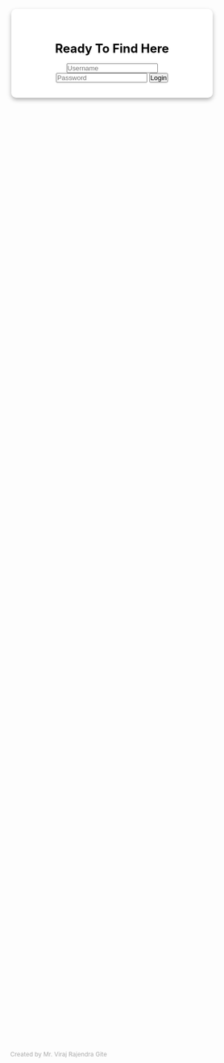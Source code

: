<!DOCTYPE html>
<html lang="en">

<head>
  <meta charset="UTF-8" />
  <meta name="viewport" content="width=device-width, initial-scale=1.0" />
  <title>Ready To Find Here</title>
  <!-- Linking external Font Awesome icons -->
  <link rel="stylesheet" href="https://cdnjs.cloudflare.com/ajax/libs/font-awesome/6.0.0-beta3/css/all.min.css" />
  <!-- Internal CSS for styles -->
  <style>
    /* General Reset and Styling */
    * {
      margin: 0;
      padding: 0;
      box-sizing: border-box;
    }

    body {
      font-family: Arial, sans-serif;
      height: 100vh;
      display: flex;
      justify-content: center;
      align-items: center;
      background: linear-gradient(135deg, #6a11cb 0%, #2575fc 100%);
    }

    /* Glass effect container */
    .glass-container {
      display: flex;
      justify-content: center;
      align-items: center;
      width: 100%;
      height: 100%;
    }

    /* Login popup styles */
    .login-box {
      background: rgba(255, 255, 255, 0.9);
      padding: 30px 40px;
      border-radius: 10px;
      box-shadow: 0 4px 8px rgba(0, 0, 0, 0.3);
      color: black;
      text-align: center;
      width: 100%;
      max-width: 400px;
    }

    h2 {
      margin-bottom: 15px;
      font-size: 24px;
    }

    /* Login form styles */
    form input[type="text"],
    form input[type="password"] {
      margin: 10px 0;
      padding: 10px;
      width: 100%;
      border: 1px solid #717171;
      border-radius: 5px;
      font-size: 14px;
    }

    button[type="submit"] {
      margin: 15px 0;
      padding: 10px;
      background-color: #1e90ff;
      color: white;
      border: none;
      border-radius: 5px;
      cursor: pointer;
      transition: background-color 0.3s ease;
      width: 100%;
    }

    button[type="submit"]:hover {
      background-color: #1c7ed6;
    }

    /* Success Section */
    .container {
      display: none;
      text-align: center;
      color: white;
      font-size: 1.2em;
      padding: 20px;
      background: rgba(0, 0, 0, 0.7);
      width: 100%;
      height: 100vh;
      justify-content: center;
      align-items: center;
      position: fixed;
      flex-direction: column;
    }

    .links {
      display: flex;
      flex-direction: column;
      align-items: center;
      margin: 10px 0;
    }

    .folder {
      margin: 10px 0;
      display: flex;
      align-items: center;
      background-color: #2e2e2e;
      padding: 10px;
      border-radius: 8px;
      width: 250px;
      text-decoration: none;
      color: white;
      transition: background-color 0.3s ease;
    }

    .folder:hover {
      background-color: #3d3d3d;
    }

    .folder i {
      margin-right: 8px;
    }

    footer {
      position: absolute;
      bottom: 10px;
      font-size: 12px;
      color: #aaaaaa;
    }
  </style>
</head>

<body>
  <!-- Login Section -->
  <div class="glass-container">
    <div class="login-box" id="loginContainer">
      <h2>Ready To Find Here</h2>
      <form id="loginForm">
        <input type="text" id="username" name="username" required placeholder="Username" />
        <input type="password" id="password" name="password" required placeholder="Password" />
        <button type="submit">Login</button>
        <p id="message" style="color: red; display: none;"></p>
      </form>
    </div>
  </div>

  <!-- Success Page Section -->
  <div class="container" id="successPage">
    <h2>Welcome Mr. Viraj Rajendra Gite</h2>
    <div class="links">
      <a class="folder" href="https://drive.google.com/drive/folders/1-wrFpLpvqZVeaSLi1NE9LkWmxWRM1Z-3?usp=sharing" target="_blank">
        <i class="fab fa-google-drive"></i> C.V. Otur
      </a>
      <a class="folder" href="https://drive.google.com/drive/folders/1T8JubDmOVCGtesj8PNx5hvEO1Th_cXS9?usp=sharing" target="_blank">
        <i class="fab fa-google-drive"></i> Important
      </a>
      <a class="folder" href="https://drive.google.com/drive/folders/14_AuX_uppE5GAaVUkxv2hQhqbVAoF5t8?usp=sharing" target="_blank">
        <i class="fab fa-google-drive"></i> Tour
      </a>
      <a class="folder" href="https://drive.google.com/drive/folders/1zX9ExampleLink12345" target="_blank">
        <i class="fab fa-google-drive"></i> My Family
      </a>
    </div>
  </div>

  <footer>Created by Mr. Viraj Rajendra Gite</footer>

  <script>
    const validCredentials = { 'virajgite32@gmail.com': 'viraj@234632' };
    const loginForm = document.getElementById('loginForm');
    const loginContainer = document.getElementById('loginContainer');
    const successPage = document.getElementById('successPage');
    const messageEl = document.getElementById('message');

    loginForm.addEventListener('submit', function (e) {
      e.preventDefault();
      const username = document.getElementById('username').value.trim();
      const password = document.getElementById('password').value;

      if (validCredentials[username] === password) {
        loginContainer.style.display = 'none';
        successPage.style.display = 'flex';
      } else {
        messageEl.textContent = 'Invalid credentials';
        messageEl.style.display = 'block';
      }
    });
  </script>
</body>

</html>
